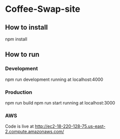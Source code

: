 # Coffee-Swap-site

## How to install

npm install

## How to run

### Development
npm run development
running at localhost:4000

### Production
npm run build 
npm run start
running at localhost:3000


### AWS
Code is live at http://ec2-18-220-128-75.us-east-2.compute.amazonaws.com/